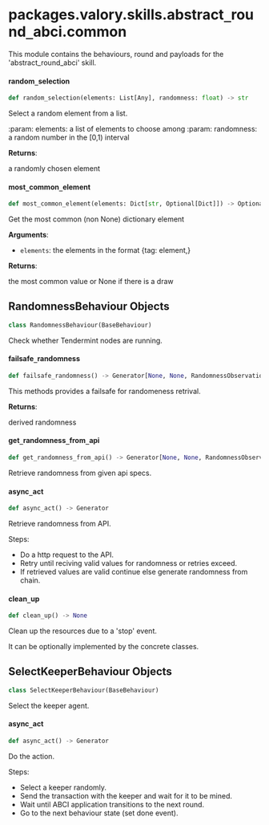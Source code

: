 <a id="packages.valory.skills.abstract_round_abci.common"></a>

# packages.valory.skills.abstract`_`round`_`abci.common

This module contains the behaviours, round and payloads for the 'abstract_round_abci' skill.

<a id="packages.valory.skills.abstract_round_abci.common.random_selection"></a>

#### random`_`selection

```python
def random_selection(elements: List[Any], randomness: float) -> str
```

Select a random element from a list.

:param: elements: a list of elements to choose among
:param: randomness: a random number in the [0,1) interval

**Returns**:

a randomly chosen element

<a id="packages.valory.skills.abstract_round_abci.common.most_common_element"></a>

#### most`_`common`_`element

```python
def most_common_element(elements: Dict[str, Optional[Dict]]) -> Optional[Dict]
```

Get the most common (non None) dictionary element

**Arguments**:

- `elements`: the elements in the format {tag: element,}

**Returns**:

the most common value or None if there is a draw

<a id="packages.valory.skills.abstract_round_abci.common.RandomnessBehaviour"></a>

## RandomnessBehaviour Objects

```python
class RandomnessBehaviour(BaseBehaviour)
```

Check whether Tendermint nodes are running.

<a id="packages.valory.skills.abstract_round_abci.common.RandomnessBehaviour.failsafe_randomness"></a>

#### failsafe`_`randomness

```python
def failsafe_randomness() -> Generator[None, None, RandomnessObservation]
```

This methods provides a failsafe for randomeness retrival.

**Returns**:

derived randomness

<a id="packages.valory.skills.abstract_round_abci.common.RandomnessBehaviour.get_randomness_from_api"></a>

#### get`_`randomness`_`from`_`api

```python
def get_randomness_from_api() -> Generator[None, None, RandomnessObservation]
```

Retrieve randomness from given api specs.

<a id="packages.valory.skills.abstract_round_abci.common.RandomnessBehaviour.async_act"></a>

#### async`_`act

```python
def async_act() -> Generator
```

Retrieve randomness from API.

Steps:
- Do a http request to the API.
- Retry until reciving valid values for randomness or retries exceed.
- If retrieved values are valid continue else generate randomness from chain.

<a id="packages.valory.skills.abstract_round_abci.common.RandomnessBehaviour.clean_up"></a>

#### clean`_`up

```python
def clean_up() -> None
```

Clean up the resources due to a 'stop' event.

It can be optionally implemented by the concrete classes.

<a id="packages.valory.skills.abstract_round_abci.common.SelectKeeperBehaviour"></a>

## SelectKeeperBehaviour Objects

```python
class SelectKeeperBehaviour(BaseBehaviour)
```

Select the keeper agent.

<a id="packages.valory.skills.abstract_round_abci.common.SelectKeeperBehaviour.async_act"></a>

#### async`_`act

```python
def async_act() -> Generator
```

Do the action.

Steps:
- Select a keeper randomly.
- Send the transaction with the keeper and wait for it to be mined.
- Wait until ABCI application transitions to the next round.
- Go to the next behaviour state (set done event).

